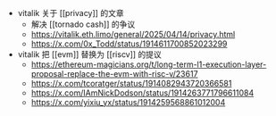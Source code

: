- vitalik 关于 [[privacy]] 的文章
	- 解决 [[tornado cash]] 的争议
	- https://vitalik.eth.limo/general/2025/04/14/privacy.html
	- https://x.com/0x_Todd/status/1914611700852023299
- vitalik 把 [[evm]] 替换为 [[riscv]] 的提议
	- https://ethereum-magicians.org/t/long-term-l1-execution-layer-proposal-replace-the-evm-with-risc-v/23617
	- https://x.com/tcoratger/status/1914082943720366581
	- https://x.com/IAmNickDodson/status/1914263771796611084
	- https://x.com/yixiu_yx/status/1914259568861012004
